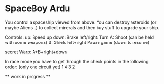 # SpaceBoy Ardu
You control a spaceship viewed from above. You can destroy asteroids (or maybe Aliens...) to collect minerals and then buy stuff to upgrade your ship. 

Controls:
up:          Speed up
down:        Brake
left/right:  Turn 
A:           Shoot (can be held with some weapons)
B:           Shield
left+right   Pause game (down to resume)

secret Warp: A+B+right+down

In race mode you have to get through the check points in the following order: (only one circuit yet)
1 4
3 2

** work in progress **
